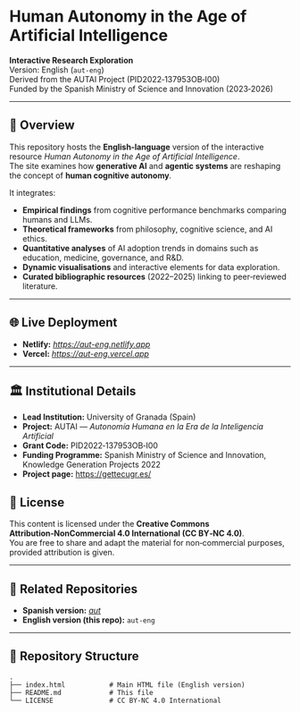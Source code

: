 # Human Autonomy in the Age of Artificial Intelligence

**Interactive Research Exploration**  
Version: English (`aut-eng`)  
Derived from the AUTAI Project (PID2022‑137953OB‑I00)  
Funded by the Spanish Ministry of Science and Innovation (2023‑2026)

---

## 📖 Overview

This repository hosts the **English‑language** version of the interactive resource *Human Autonomy in the Age of Artificial Intelligence*.  
The site examines how **generative AI** and **agentic systems** are reshaping the concept of **human cognitive autonomy**.

It integrates:

- **Empirical findings** from cognitive performance benchmarks comparing humans and LLMs.
- **Theoretical frameworks** from philosophy, cognitive science, and AI ethics.
- **Quantitative analyses** of AI adoption trends in domains such as education, medicine, governance, and R&D.
- **Dynamic visualisations** and interactive elements for data exploration.
- **Curated bibliographic resources** (2022–2025) linking to peer‑reviewed literature.

---

## 🌐 Live Deployment

- **Netlify:** _<a href="https://aut-eng.netlify.app" target="_blank">https://aut-eng.netlify.app</a>_  
- **Vercel:** _<a href="https://aut-eng.vercel.app" target="_blank">https://aut-eng.vercel.app</a>_  

---

## 🏛 Institutional Details

- **Lead Institution:** University of Granada (Spain)  
- **Project:** AUTAI — *Autonomía Humana en la Era de la Inteligencia Artificial*  
- **Grant Code:** PID2022‑137953OB‑I00  
- **Funding Programme:** Spanish Ministry of Science and Innovation, Knowledge Generation Projects 2022  
- **Project page:** <a href="https://gettecugr.es/" target="_blank">https://gettecugr.es/</a>

## 📜 License

This content is licensed under the **Creative Commons Attribution‑NonCommercial 4.0 International (CC BY‑NC 4.0)**.  
You are free to share and adapt the material for non‑commercial purposes, provided attribution is given.

---

## 🔗 Related Repositories

- **Spanish version:** _<a href="https://github.com/utilizas/aut" target="_blank">aut</a>_
- **English version (this repo):** `aut-eng`

---


## 📂 Repository Structure

```plaintext
.
├── index.html           # Main HTML file (English version)
├── README.md            # This file
└── LICENSE              # CC BY-NC 4.0 International
```

